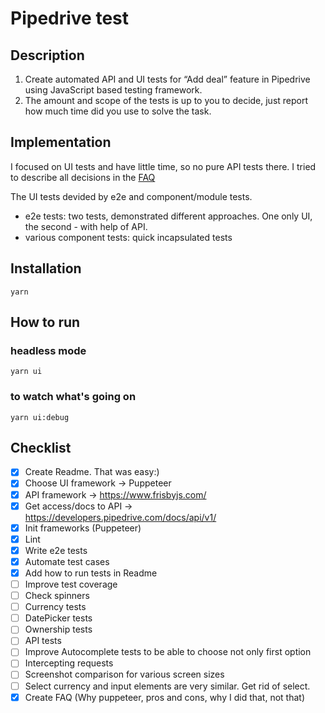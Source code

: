 # Pipedrive test

## Description

1. Create automated API and UI tests for “Add deal” feature in Pipedrive using JavaScript based testing framework.
2. The amount and scope of the tests is up to you to decide, just report how much time did you use to solve the task.

## Implementation
I focused on UI tests and have little time, so no pure API tests there.
I tried to describe all decisions in the [FAQ](FAQ.md)

The UI tests devided by e2e and component/module tests.
- e2e tests: two tests, demonstrated different approaches. One only UI, the second - with help of API.
- various component tests: quick incapsulated tests

## Installation
```
yarn
```

## How to run

### headless mode
```
yarn ui
```

### to watch what's going on
```
yarn ui:debug
```

## Checklist
- [x] Create Readme. That was easy:)
- [x] Choose UI framework -> Puppeteer
- [x] API framework -> https://www.frisbyjs.com/
- [x] Get access/docs to API -> https://developers.pipedrive.com/docs/api/v1/
- [x] Init frameworks (Puppeteer)
- [x] Lint
- [x] Write e2e tests
- [x] Automate test cases
- [x] Add how to run tests in Readme
- [ ] Improve test coverage
- [ ] Check spinners
- [ ] Currency tests
- [ ] DatePicker tests
- [ ] Ownership tests
- [ ] API tests
- [ ] Improve Autocomplete tests to be able to choose not only first option
- [ ] Intercepting requests
- [ ] Screenshot comparison for various screen sizes
- [ ] Select currency and input elements are very similar. Get rid of select.
- [x] Create FAQ (Why puppeteer, pros and cons, why I did that, not that)